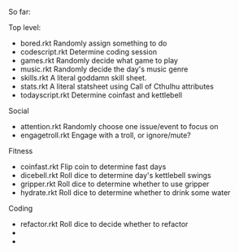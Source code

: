 So far:

Top level:
- bored.rkt Randomly assign something to do
- codescript.rkt Determine coding session
- games.rkt Randomly decide what game to play
- music.rkt Randomly decide the day's music genre
- skills.rkt A literal goddamn skill sheet.
- stats.rkt A literal statsheet using Call of Cthulhu attributes
- todayscript.rkt Determine coinfast and kettlebell

Social
- attention.rkt Randomly choose one issue/event to focus on
- engagetroll.rkt Engage with a troll, or ignore/mute?

Fitness
- coinfast.rkt Flip coin to determine fast days
- dicebell.rkt Roll dice to determine day's kettlebell swings
- gripper.rkt Roll dice to determine whether to use gripper
- hydrate.rkt Roll dice to determine whether to drink some water

Coding
- refactor.rkt Roll dice to decide whether to refactor
-
-
